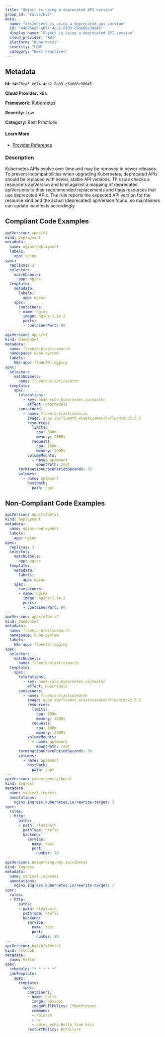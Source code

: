 ```yaml
---
title: "Object is using a deprecated API version"
group_id: "rules/k8s"
meta:
  name: "k8s/object_is_using_a_deprecated_api_version"
  id: "94b76ea5-e074-4ca2-8a03-c5a606e30645"
  display_name: "Object is using a deprecated API version"
  cloud_provider: "k8s"
  platform: "Kubernetes"
  severity: "LOW"
  category: "Best Practices"
---
```

## Metadata

**Id:** `94b76ea5-e074-4ca2-8a03-c5a606e30645`

**Cloud Provider:** k8s

**Framework:** Kubernetes

**Severity:** Low

**Category:** Best Practices

#### Learn More

 - [Provider Reference](https://kubernetes.io/docs/reference/using-api/deprecation-guide/)

### Description

 Kubernetes APIs evolve over time and may be removed in newer releases. To prevent incompatibilities when upgrading Kubernetes, deprecated APIs should be replaced with newer, stable API versions. This rule checks a resource's apiVersion and kind against a mapping of deprecated apiVersions to their recommended replacements and flags resources that use deprecated APIs. The rule reports the expected API version for the resource kind and the actual (deprecated) apiVersion found, so maintainers can update manifests accordingly.


## Compliant Code Examples
```yaml
apiVersion: apps/v1
kind: Deployment
metadata:
  name: nginx-deployment
  labels:
    app: nginx
spec:
  replicas: 3
  selector:
    matchLabels:
      app: nginx
  template:
    metadata:
      labels:
        app: nginx
    spec:
      containers:
      - name: nginx
        image: nginx:1.14.2
        ports:
        - containerPort: 80
---
apiVersion: apps/v1
kind: DaemonSet
metadata:
  name: fluentd-elasticsearch
  namespace: kube-system
  labels:
    k8s-app: fluentd-logging
spec:
  selector:
    matchLabels:
      name: fluentd-elasticsearch
  template:
    spec:
      tolerations:
        - key: node-role.kubernetes.io/master
          effect: NoSchedule
      containers:
        - name: fluentd-elasticsearch
          image: quay.io/fluentd_elasticsearch/fluentd:v2.5.2
          resources:
            limits:
              cpu: 500m
              memory: 200Mi
            requests:
              cpu: 100m
              memory: 200Mi
          volumeMounts:
            - name: optmount
              mountPath: /opt
      terminationGracePeriodSeconds: 30
      volumes:
        - name: optmount
          hostPath:
            path: /opt

```
## Non-Compliant Code Examples
```yaml
apiVersion: apps/v1beta1
kind: Deployment
metadata:
  name: nginx-deployment
  labels:
    app: nginx
spec:
  replicas: 3
  selector:
    matchLabels:
      app: nginx
  template:
    metadata:
      labels:
        app: nginx
    spec:
      containers:
      - name: nginx
        image: nginx:1.14.2
        ports:
        - containerPort: 80
---
apiVersion: apps/v1beta2
kind: DaemonSet
metadata:
  name: fluentd-elasticsearch
  namespace: kube-system
  labels:
    k8s-app: fluentd-logging
spec:
  selector:
    matchLabels:
      name: fluentd-elasticsearch
  template:
    spec:
      tolerations:
        - key: node-role.kubernetes.io/master
          effect: NoSchedule
      containers:
        - name: fluentd-elasticsearch
          image: quay.io/fluentd_elasticsearch/fluentd:v2.5.2
          resources:
            limits:
              cpu: 500m
              memory: 200Mi
            requests:
              cpu: 100m
              memory: 200Mi
          volumeMounts:
            - name: optmount
              mountPath: /opt
      terminationGracePeriodSeconds: 30
      volumes:
        - name: optmount
          hostPath:
            path: /opt
---
apiVersion: extensions/v1beta1
kind: Ingress
metadata:
  name: minimal-ingress
  annotations:
    nginx.ingress.kubernetes.io/rewrite-target: /
spec:
  rules:
  - http:
      paths:
      - path: /testpath
        pathType: Prefix
        backend:
          service:
            name: test
            port:
              number: 80
---
apiVersion: networking.k8s.io/v1beta1
kind: Ingress
metadata:
  name: minimal-ingress1
  annotations:
    nginx.ingress.kubernetes.io/rewrite-target: /
spec:
  rules:
  - http:
      paths:
      - path: /testpath
        pathType: Prefix
        backend:
          service:
            name: test
            port:
              number: 80
---
apiVersion: batch/v1beta1
kind: CronJob
metadata:
  name: hello
spec:
  schedule: "* * * * *"
  jobTemplate:
    spec:
      template:
        spec:
          containers:
          - name: hello
            image: busybox
            imagePullPolicy: IfNotPresent
            command:
            - /bin/sh
            - -c
            - date; echo Hello from kics
          restartPolicy: OnFailure

```